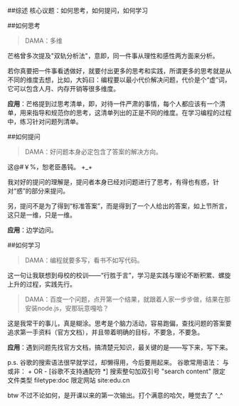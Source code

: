 ##综述
核心议题：如何思考，如何提问，如何学习

##如何思考
>DAMA：多维

芒格曾多次提及"双轨分析法"，意即，同一件事从理性和感性两方面来分析。

若你真要把一件事看透做好，就要付出更多的思考和实践，所谓更多的思考就是从不同的维度去想，比如，大妈曰：编程要以最小代价解决问题，代价是个“虚”词，它可以包含人月、内存开销等很多维度。

**应用**：芒格提到过思考清单，即，对待一件严肃的事情，每个人都应该有一个清单，用来指导和规范你的思考，这清单列出的正是不同的维度。在学习编程的过程中，练习针对问题列清单。


 ##如何提问
>DAMA：好问题本身必定包含了答案的解决方向。

这@#￥%，恕老臣愚钝。 +_+

我对好的提问的理解是，提问者本身已经对问题进行了思考，有得也有惑，针对“惑”的部分来提问。

另，提问不是为了得到“标准答案”，而是得到了一个人给出的答案，如上节所言，这只是一维，只是一维。

**应用**：边学边问。

##如何学习
>DAMA：编程就要多写，看书不如写代码。

这一句让我联想到母校的校训——“行胜于言”，学习是实践与理论不断积累、螺旋上升的过程，实践先行。

>DAMA：百度一个问题，点开第一个结果，就跟着人家一步步做，结果在那安装node.js，安那玩意嘎哈？

这是我常干的事儿，真是糊涂。思考是个脑力活动，容易跑偏，查找问题的答案要追求第一手资料（官方文档），并且带着明确的目标，不要急，不要急。

**应用**：遇到问题先找官方文档，搞清楚元知识，最关键的是——写下来，写下来。

p.s.  谷歌的搜索语法很早就学过，却懒得用，今后要用起来。
谷歌常用语法：
与或非： +  OR  -    [谷歌不支持通配符 *]
搜索整句加双引号  "search content"
限定文件类型   filetype:doc
限定网站  site:edu.cn

btw  不过不论如何，是开课以来的第一次输出。打个满意的哈欠，睡觉去了 ^_^

